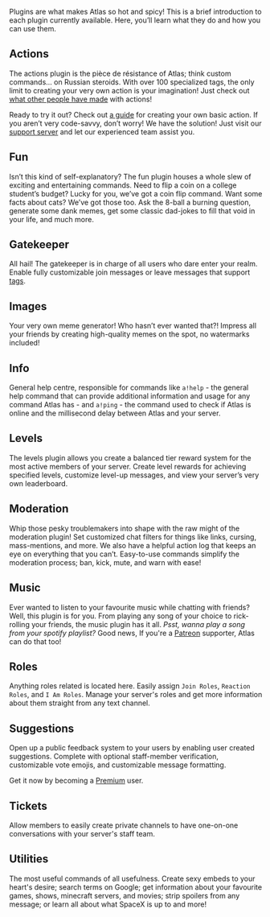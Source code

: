 Plugins are what makes Atlas so hot and spicy! This is a brief introduction to each plugin currently available. Here, you’ll learn what they do and how you can use them.

## Actions

The actions plugin is the pièce de résistance of Atlas; think custom commands… on Russian steroids. With over 100 specialized tags, the only limit to creating your very own action is your imagination! Just check out [what other people have made](https://github.com/doddsy/atlas-custom-actions) with actions!

Ready to try it out? Check out [a guide](https://atlasbot.xyz/documentation/tutorials/Actions/Basic_Action) for creating your own basic action. If you aren’t very code-savvy, don’t worry! We have the solution! Just visit our [support server](https://atlasbot.xyz/support) and let our experienced team assist you.

## Fun

Isn’t this kind of self-explanatory? The fun plugin houses a whole slew of exciting and entertaining commands. Need to flip a coin on a college student’s budget? Lucky for you, we’ve got a coin flip command. Want some facts about cats? We’ve got those too. Ask the 8-ball a burning question, generate some dank memes, get some classic dad-jokes to fill that void in your life, and much more.

## Gatekeeper

All hail! The gatekeeper is in charge of all users who dare enter your realm. Enable fully customizable join messages or leave messages that support [tags](https://atlasbot.xyz/documentation/tags).

## Images

Your very own meme generator! Who hasn’t ever wanted that?! Impress all your friends by creating high-quality memes on the spot, no watermarks included!

## Info 

General help centre, responsible for commands like `a!help` - the general help command that can provide additional information and usage for any command Atlas has - and `a!ping` - the command used to check if Atlas is online and the millisecond delay between Atlas and your server.

## Levels

The levels plugin allows you create a balanced tier reward system for the most active members of your server. Create level rewards for achieving specified levels, customize level-up messages, and view your server’s very own leaderboard.

## Moderation

Whip those pesky troublemakers into shape with the raw might of the moderation plugin! Set customized chat filters for things like links, cursing, mass-mentions, and more. We also have a helpful action log that keeps an eye on everything that you can’t. Easy-to-use commands simplify the moderation process; ban, kick, mute, and warn with ease!

## Music

Ever wanted to listen to your favourite music while chatting with friends? Well, this plugin is for you. From playing any song of your choice to rick-rolling your friends, the music plugin has it all. *Psst, wanna play a song from your spotify playlist?* Good news, If you're a [Patreon](https://patreon.com/NotSylver) supporter, Atlas can do that too!

## Roles

Anything roles related is located here. Easily assign `Join Roles`, `Reaction Roles`, and `I Am Roles`. Manage your server's roles and get more information about them straight from any text channel.

## Suggestions

Open up a public feedback system to your users by enabling user created suggestions. Complete with optional staff-member verification, customizable vote emojis, and customizable message formatting.

Get it now by becoming a [Premium](https://www.patreon.com/NotSylver) user.

## Tickets 

Allow members to easily create private channels to have one-on-one conversations with your server's staff team.

## Utilities

The most useful commands of all usefulness. Create sexy embeds to your heart's desire; search terms on Google; get information about your favourite games, shows, minecraft servers, and movies; strip spoilers from any message; or learn all about what SpaceX is up to and more! 
